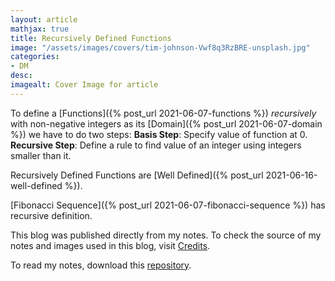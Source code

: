 ```yaml
---
layout: article
mathjax: true
title: Recursively Defined Functions
image: "/assets/images/covers/tim-johnson-Vwf8q3RzBRE-unsplash.jpg"
categories:
- DM
desc:   
imagealt: Cover Image for article
---
```


To define a [Functions]({% post_url 2021-06-07-functions %}) *recursively* with non-negative integers as its [Domain]({% post_url 2021-06-07-domain %}) we have to do two steps:
**Basis Step**: Specify value of function at 0.
**Recursive Step**: Define a rule to find value of an integer using integers smaller than it.

Recursively Defined Functions are [Well Defined]({% post_url 2021-06-16-well-defined %}).

[Fibonacci Sequence]({% post_url 2021-06-07-fibonacci-sequence %}) has recursive definition.

This blog was published directly from my notes.
To check the source of my notes and images used in this blog, visit <a href="/credits.html" target="_blank">Credits</a>.

To read my notes, download this <a href="https://github.com/bovem/CS" target="blank">repository</a>.